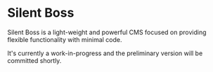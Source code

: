 # Silent Boss
Silent Boss is a light-weight and powerful CMS focused on providing flexible
functionality with minimal code.

It's currently a work-in-progress and the preliminary version will be committed
shortly.

